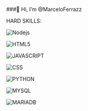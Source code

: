 ###👋 Hi, I’m @MarceloFerrazz

HARD SKILLS:

![Nodejs](https://img.shields.io/badge/Node.js-43853D?style=for-the-badge&logo=node.js&logoColor=black)

![HTML5](https://img.shields.io/badge/HTML5-E34F26?style=for-the-badge&logo=html5&logoColor=white) 

![JAVASCRIPT](https://img.shields.io/badge/JavaScript-323330?style=for-the-badge&logo=javascript&logoColor=F7DF1E) 

![CSS](https://img.shields.io/badge/CSS3-1572B6?style=for-the-badge&logo=css3&logoColor=white)

![PYTHON](https://img.shields.io/badge/Python-14354C?style=for-the-badge&logo=python&logoColor=white)

![MYSQL](	https://img.shields.io/badge/MySQL-00000F?style=for-the-badge&logo=mysql&logoColor=white)

![MARIADB](https://img.shields.io/badge/MariaDB-003545?style=for-the-badge&logo=mariadb&logoColor=white)


![]() ![]() ![]() ![]() ![]() ![]() ![]() 

